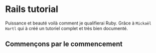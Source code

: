 # Rails tutorial

Puissance et beauté voilà comment je qualifierai Ruby.
Grâce à `Mickaël Hartl` qui à créé un tutoriel complet et très bien documenté.

## Commençons par le commencement


